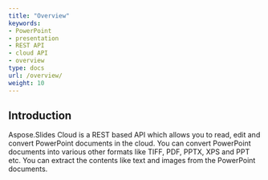 ```yaml
---
title: "Overview"
keywords:
- PowerPoint
- presentation
- REST API
- cloud API
- overview
type: docs
url: /overview/
weight: 10
---
```


## **Introduction**
Aspose.Slides Cloud is a REST based API which allows you to read, edit and convert PowerPoint documents in the cloud. You can convert PowerPoint documents into various other formats like TIFF, PDF, PPTX, XPS and PPT etc. You can extract the contents like text and images from the PowerPoint documents.
